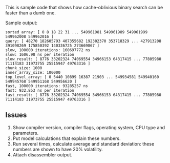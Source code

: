 This is sample code that shows how cache-oblivious binary search can be faster than a dumb one.

Sample output:
```
sorted_array: [ 0 8 18 22 31 ... 549961981 549961989 549961999 549962008 549962016 ]
query: [ 48270 182605793 407355682 192302370 353718329 ... 427913208 391098269 175850392 140336725 273669867 ]
slow, 100000 iterations: 160697772 ns
slow: 1606.98 ns per iteration
slow_result: [ 8776 33202324 74069554 34966153 64317415 ... 77805980 71114183 31973755 25515947 49763316 ]
chunk_size: 1000
inner_array_size: 100000
top_level_array: [ 0 5440 10899 16387 21903 ... 549934581 549940160 549945768 549951168 549956620 ]
fast, 100000 iterations: 93285257 ns
fast: 932.853 ns per iteration
fast_result: [ 8776 33202324 74069554 34966153 64317415 ... 77805980 71114183 31973755 25515947 49763316 ]
```

Issues
---

1. Show compiler version, compiler flags, operating system, CPU type and parameters.
2. Put model calculations that explain these numbers.
3. Run several times, calculate average and standard deviation: these numbers are shown to have 20% volatility.
3. Attach disassembler output.
